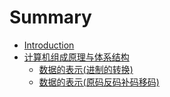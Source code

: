 # Summary

* [Introduction](README.md)
* [计算机组成原理与体系结构](chapter1.md)
  * [数据的表示\(进制的转换\)](chapter1/shu-ju-de-biao-793a28-jin-zhi-de-zhuan-636229.md)
  * [数据的表示\(原码反码补码移码\)](chapter1/shu-ju-de-biao-793a28-yuan-ma-fan-ma-bu-ma-yi-780129.md)

